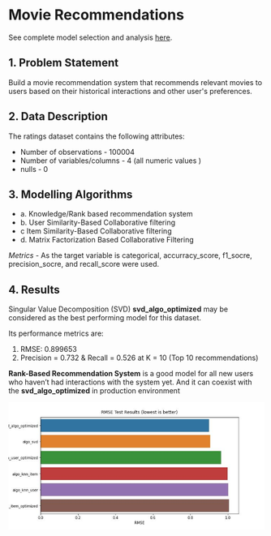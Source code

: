 # Movie Recommendations

See complete model selection and analysis [here](https://github.com/giomvp/AcademicProjects/blob/910adbfc1b250c028b955f266a0111789c0e81bd/MovieRecommendations/MovieRecommendations.ipynb).


## 1. Problem Statement

Build a movie recommendation system that recommends relevant movies to users based on their historical interactions and other user's preferences.

## 2. Data Description

The ratings dataset contains the following attributes:

* Number of observations  - 100004
* Number of variables/columns - 4 (all numeric values )
* nulls - 0

## 3. Modelling Algorithms

- a.  Knowledge/Rank based recommendation system
- b.  User Similarity-Based Collaborative filtering
- c   Item Similarity-Based Collaborative filtering
- d.  Matrix Factorization Based Collaborative Filtering

*Metrics* - As the target variable is categorical, accurracy_score, f1_socre, precision_socre, and recall_score were used.

## 4. Results

Singular Value Decomposition (SVD) **svd_algo_optimized** may be considered as the best performing model for this dataset.	

Its performance metrics are:

1. RMSE: 0.899653
2. Precision = 0.732 & Recall = 0.526 at K = 10 (Top 10 recommendations)

**Rank-Based Recommendation System** is a good model for all new users who haven’t had interactions with the system yet. And it can coexist with the **svd_algo_optimized** in production environment


![rmse](https://github.com/giomvp/AcademicProjects/blob/3984a9c2c5d52119c461e9d9cc3a5222746630c9/MovieRecommendations/imgs/rmse_plt.jpg)

